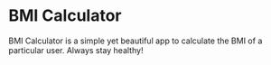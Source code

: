 # BMI Calculator


BMI Calculator is a simple yet beautiful app to calculate the BMI of a particular user. Always stay healthy!


